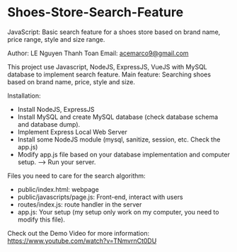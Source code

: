 # Shoes-Store-Search-Feature
JavaScript: Basic search feature for a shoes store based on brand name, price range, style and size range. 

Author: LE Nguyen Thanh Toan
Email: acemarco9@gmail.com 

This project use Javascript, NodeJS, ExpressJS, VueJS with MySQL database to implement search feature.
Main feature: Searching shoes based on brand name, price, style and size.

Installation: 
- Install NodeJS, ExpressJS 
- Install MySQL and create MySQL database (check database schema and database dump). 
- Implement Express Local Web Server
- Install some NodeJS module (mysql, sanitize, session, etc. Check the app.js) 
- Modify app.js file based on your database implementation and computer setup. 
--> Run your server. 

Files you need to care for the search algorithm: 
- public/index.html: webpage
- public/javascripts/page.js: Front-end, interact with users
- routes/index.js: route handler in the server 
- app.js: Your setup (my setup only work on my computer, you need to modify this file). 

Check out the Demo Video for more information: https://www.youtube.com/watch?v=TNmvrnCt0DU

